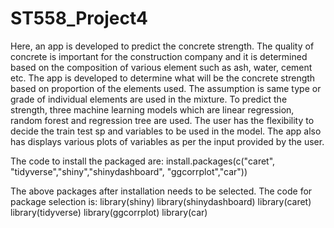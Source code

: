 # ST558_Project4

Here, an app is developed to predict the concrete strength. The quality of concrete is important for the construction company and it is determined based on the composition of various element such as ash, water, cement etc. The app is developed to determine what will be the concrete strength based on proportion of the elements used. The assumption is same type or grade of individual elements are used in the mixture. To predict the strength, three machine learning models which are linear regression, random forest and regression tree are used. The user has the flexibility to decide the train test sp and variables to be used in the model. The app also has displays various plots of variables as per the input provided by the user. 

The code to install the packaged are:
install.packages(c("caret", "tidyverse","shiny","shinydashboard", "ggcorrplot","car"))

The above packages after installation needs to be selected. The code for package selection is:
library(shiny)
library(shinydashboard)
library(caret)
library(tidyverse)
library(ggcorrplot)
library(car)

